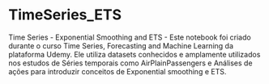 # TimeSeries_ETS
Time Series - Exponential Smoothing and ETS - Este notebook foi criado durante o curso Time Series, Forecasting and Machine Learning da plataforma Udemy. Ele utiliza datasets conhecidos e amplamente utilizados nos estudos de Séries temporais como AirPlainPassengers e Análises de ações para introduzir conceitos de Exponential smoothing e ETS. 
